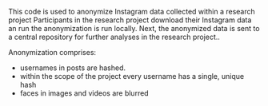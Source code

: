 This code is used to anonymize Instagram data collected within a research project
Participants in the research project download their Instagram data an run the anonymization is run locally. 
Next, the anonymized data is sent to a central repository for further analyses in the research project..

Anonymization comprises:
* usernames in posts are hashed.
* within the scope of the project every username has a single, unique hash
* faces in images and videos are blurred

